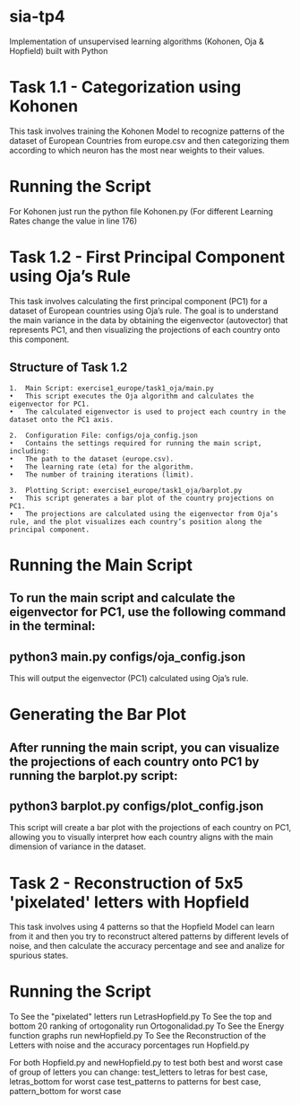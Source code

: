 # sia-tp4
Implementation of unsupervised learning algorithms (Kohonen, Oja &amp; Hopfield) built with Python

# Task 1.1 - Categorization using Kohonen

This task involves training the Kohonen Model to recognize patterns of the dataset of European Countries from europe.csv and then categorizing them according to which neuron has the most near weights to their values. 

# Running the Script

For Kohonen just run the python file Kohonen.py (For different Learning Rates change the value in line 176)

# Task 1.2 - First Principal Component using Oja’s Rule

This task involves calculating the first principal component (PC1) for a dataset of European countries using Oja’s rule. The goal is to understand the main variance in the data by obtaining the eigenvector (autovector) that represents PC1, and then visualizing the projections of each country onto this component.

## Structure of Task 1.2

	1.	Main Script: exercise1_europe/task1_oja/main.py
	•	This script executes the Oja algorithm and calculates the eigenvector for PC1.
	•	The calculated eigenvector is used to project each country in the dataset onto the PC1 axis.

	2.	Configuration File: configs/oja_config.json
	•	Contains the settings required for running the main script, including:
	•	The path to the dataset (europe.csv).
	•	The learning rate (eta) for the algorithm.
	•	The number of training iterations (limit).

	3.	Plotting Script: exercise1_europe/task1_oja/barplot.py
	•	This script generates a bar plot of the country projections on PC1.
	•	The projections are calculated using the eigenvector from Oja’s rule, and the plot visualizes each country’s position along the principal component.

# Running the Main Script

To run the main script and calculate the eigenvector for PC1, use the following command in the terminal:
--
python3 main.py configs/oja_config.json
--
This will output the eigenvector (PC1) calculated using Oja’s rule.

# Generating the Bar Plot

After running the main script, you can visualize the projections of each country onto PC1 by running the barplot.py script:
--
python3 barplot.py configs/plot_config.json
--
This script will create a bar plot with the projections of each country on PC1, allowing you to visually interpret how each country aligns with the main dimension of variance in the dataset.

# Task 2 - Reconstruction of 5x5 'pixelated' letters with Hopfield

This task involves using 4 patterns so that the Hopfield Model can learn from it and then you try to reconstruct altered patterns by different levels of noise, and then calculate the accuracy percentage and see and analize for spurious states.

# Running the Script

To See the "pixelated" letters run LetrasHopfield.py
To See the top and bottom 20 ranking of ortogonality run Ortogonalidad.py
To See the Energy function graphs run newHopfield.py
To See the Reconstruction of the Letters with noise and the accuracy porcentages run Hopfield.py

For both Hopfield.py and newHopfield.py to test both best and worst case of group of letters you can change:
	test_letters to letras for best case, letras_bottom for worst case
	test_patterns to patterns for best case, pattern_bottom for worst case
